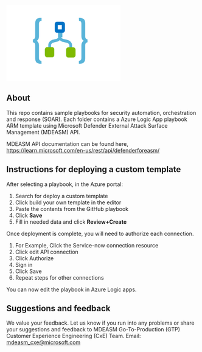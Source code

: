 <img src="logic_app_logo.png" alt="LogicApps Logo" width="300" height="200">

## About
This repo contains sample playbooks for security automation, orchestration and response (SOAR). Each folder contains a Azure Logic App playbook ARM template using Microsoft Defender External Attack Surface Management (MDEASM) API.

MDEASM API documentation can be found here, https://learn.microsoft.com/en-us/rest/api/defenderforeasm/

## Instructions for deploying a custom template
After selecting a playbook, in the Azure portal:
1. Search for deploy a custom template
2. Click build your own template in the editor
3. Paste the contents from the GitHub playbook 
4. Click **Save**
5. Fill in needed data and click **Review+Create**

Once deployment is complete, you will need to authorize each connection.
1. For Example, Click the Service-now connection resource
2. Click edit API connection
3. Click Authorize
4. Sign in
5. Click Save
6. Repeat steps for other connections

You can now edit the playbook in Azure Logic apps.

## Suggestions and feedback
We value your feedback. Let us know if you run into any problems or share your suggestions and feedback to MDEASM Go-To-Production (GTP) Customer Experience Engineering (CxE) Team. Email: mdeasm_cxe@microsoft.com
